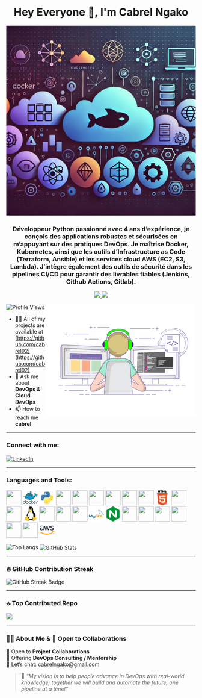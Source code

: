 <h1 align="center">Hey Everyone 👋, I'm Cabrel Ngako</h1>

<div align="center">
  <img src="https://github.com/cabrel92/cabrel92/blob/main/bongo.png" alt="DevOps">
</div>

<h3 align="center">Développeur Python passionné avec 4 ans d’expérience, je conçois des applications robustes et sécurisées en m’appuyant sur des pratiques DevOps. Je maîtrise Docker, Kubernetes, ainsi que les outils d’Infrastructure as Code (Terraform, Ansible) et les services cloud AWS (EC2, S3, Lambda). J’intègre également des outils de sécurité dans les pipelines CI/CD pour garantir des livrables fiables (Jenkins, Github Actions, Gitlab).
</h3>

<p align="center">
  <a href="https://github.com/cabrel92">
    <img src="https://img.shields.io/github/followers/cabrel92?label=Follow&style=social" />
  </a>
  <a href="https://linkedin.com/in/cabrelngako">
    <img src="https://img.shields.io/badge/LinkedIn-cabrelngako-blue?logo=linkedin&style=flat-square" />
  </a>
</p>

<img align="right" alt="Coding" width="400" src="https://raw.githubusercontent.com/devSouvik/devSouvik/master/gif3.gif">

<p align="left">
  <img src="https://komarev.com/ghpvc/?username=cabrel92&label=Profile%20views&color=0e75b6&style=flat" alt="Profile Views" />
</p>

- 👨‍💻 All of my projects are available at [https://github.com/cabrel92](https://github.com/cabrel92)  
- 💬 Ask me about **DevOps & Cloud DevOps**  
- 📫 How to reach me **cabrel**

---

<h3 align="left">Connect with me:</h3>
<p align="left">
  <a href="www.linkedin.com/in/ngako-cabrel" target="blank"><img align="center" src="https://raw.githubusercontent.com/rahuldkjain/github-profile-readme-generator/master/src/images/icons/Social/linked-in-alt.svg" alt="LinkedIn" height="30" width="40" /></a>

</p>

---

<h3 align="left">Languages and Tools:</h3>
<p align="left">
  <img src="https://www.vectorlogo.zone/logos/gnu_bash/gnu_bash-icon.svg" width="40" height="40"/>
  <img src="https://raw.githubusercontent.com/devicons/devicon/master/icons/docker/docker-original-wordmark.svg" width="40" height="40"/>
  <img src="https://raw.githubusercontent.com/devicons/devicon/master/icons/python/python-original.svg" width="40" height="40"/>
  <img src="https://www.vectorlogo.zone/logos/djangoproject/djangoproject-ar21.svg" width="40" height="40"/>
  <img src="https://www.vectorlogo.zone/logos/palletsprojects_flask/palletsprojects_flask-icon~v2.svg" width="40" height="40"/>
  <img src=" https://www.vectorlogo.zone/logos/usepanda/usepanda-ar21~bgwhite.svg" width="40" height="40"/>
   <img src="https://www.vectorlogo.zone/logos/pytest/pytest-ar21~bgwhite.svg" width="40" height="40"/>
  <img src="https://www.vectorlogo.zone/logos/git-scm/git-scm-icon.svg" width="40" height="40"/>
  <img src="https://www.vectorlogo.zone/logos/grafana/grafana-icon.svg" width="40" height="40"/>
  <img src="https://raw.githubusercontent.com/devicons/devicon/master/icons/html5/html5-original-wordmark.svg" width="40" height="40"/>
  <img src="https://www.vectorlogo.zone/logos/jenkins/jenkins-icon.svg" width="40" height="40"/>
  <img src="https://www.vectorlogo.zone/logos/kubernetes/kubernetes-icon.svg" width="40" height="40"/>
  <img src="https://raw.githubusercontent.com/devicons/devicon/master/icons/linux/linux-original.svg" width="40" height="40"/>
  <img src="https://www.vectorlogo.zone/logos/nodejs/nodejs-ar21~bgwhite.svg" width="40" height="40"/>
  <img src="https://www.vectorlogo.zone/logos/reactjs/reactjs-icon.svg" width="40" height="40"/>
  <img src="https://www.vectorlogo.zone/logos/vuejs/vuejs-ar21~bgwhite.svg" width="40" height="40"/>
  <img src="https://raw.githubusercontent.com/devicons/devicon/master/icons/mysql/mysql-original-wordmark.svg" width="40" height="40"/>
  <img src="https://raw.githubusercontent.com/devicons/devicon/master/icons/nginx/nginx-original.svg" width="40" height="40"/>
  <img src="https://www.vectorlogo.zone/logos/getpostman/getpostman-icon.svg" width="40" height="40"/>
  <img src="https://raw.githubusercontent.com/detain/svg-logos/780f25886640cef088af994181646db2f6b1a3f8/svg/selenium-logo.svg" width="40" height="40"/>
    <img src="https://www.vectorlogo.zone/logos/gitlab/gitlab-icon.svg" width="40" height="40"/>
  <img src=" https://www.vectorlogo.zone/logos/github/github-ar21~bgwhite.svg" width="40" height="40"/>
  <img src="https://www.vectorlogo.zone/logos/ansible/ansible-icon.svg" width="40" height="40"/>
  <img src="https://www.vectorlogo.zone/logos/terraformio/terraformio-ar21.svg" width="40" height="40"/>
  <img src="https://raw.githubusercontent.com/devicons/devicon/master/icons/amazonwebservices/amazonwebservices-original-wordmark.svg" width="40" height="40"/>
</p>

<p><img align="left" src="https://github-readme-stats.vercel.app/api/top-langs?username=cabrel92&show_icons=true&locale=en&layout=compact&theme=vue&hide_border=true" alt="Top Langs" /></p>

<p>&nbsp;<img align="center" src="https://github-readme-stats.vercel.app/api?username=cabrel92&show_icons=true&locale=en&theme=vue&hide_border=true" alt="GitHub Stats" /></p>

---
### 🔥 GitHub Contribution Streak

![GitHub Streak Badge](https://img.shields.io/badge/GitHub%20Streak-Active-brightgreen?logo=github&style=for-the-badge)

---

### 🔝 Top Contributed Repo
![](https://github-contributor-stats.vercel.app/api?username=cabrel92&limit=5&theme=flat&combine_all_yearly_contributions=true)

---

### 👨‍💼 About Me & 🤝 Open to Collaborations

🤝 Open to **Project Collaborations**  
💼 Offering **DevOps Consulting / Mentorship**  
📧 Let’s chat: [cabrelngako@gmail.com](mailto:cabrelngako@gmail.com)

> 🔭  *"My vision is to help people advance in DevOps with real-world knowledge; together we will build and automate the future, one pipeline at a time!"*

